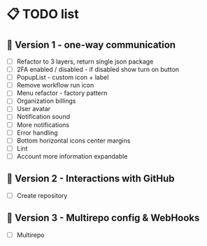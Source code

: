# 📋 TODO list

## 🚀 Version 1 - one-way communication

- [ ] Refactor to 3 layers, return single json package
- [ ] 2FA enabled / disabled - if disabled show turn on button
- [ ] PopupList - custom icon + label
- [ ] Remove workflow run icon
- [ ] Menu refactor - factory pattern
- [ ] Organization billings
- [ ] User avatar
- [ ] Notification sound
- [ ] More notifications
- [ ] Error handling
- [ ] Bottom horizontal icons center margins
- [ ] Lint
- [ ] Account more information expandable

## 🌟 Version 2 - Interactions with GitHub

- [ ] Create repository

## 🎯 Version 3 - Multirepo config & WebHooks

- [ ] Multirepo
